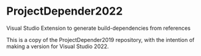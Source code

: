 # ProjectDepender2022
Visual Studio Extension to generate build-dependencies from references

This is a copy of the ProjectDepender2019 repository, with the intention of making a version for Visual Studio 2022.
